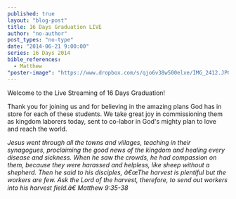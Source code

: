 ```yaml
---
published: true
layout: "blog-post"
title: 16 Days Graduation LIVE
author: "no-author"
post_types: "no-type"
date: "2014-06-21 9:00:00"
series: 16 Days 2014
bible_references: 
  - Matthew
"poster-image": "https://www.dropbox.com/s/qjo6v38w500elxe/IMG_2412.JPG"
---
```


Welcome to the Live Streaming of 16 Days Graduation!

Thank you for joining us and for believing in the amazing plans God has in store for each of these students.  We take great joy in commissioning them as kingdom laborers today, sent to co-labor in God's mighty plan to love and reach the world.

*Jesus went through all the towns and villages, teaching in their synagogues, proclaiming the good news of the kingdom and healing every disease and sickness. When he saw the crowds, he had compassion on them, because they were harassed and helpless, like sheep without a shepherd. Then he said to his disciples, â€œThe harvest is plentiful but the workers are few. Ask the Lord of the harvest, therefore, to send out workers into his harvest field.â€  Matthew 9:35-38*